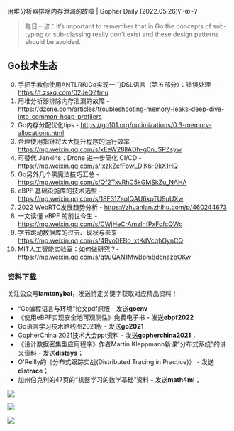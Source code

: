 用堆分析器排除内存泄漏的故障 | Gopher Daily (2022.05.26)ʕ◔ϖ◔ʔ

>每日一谚：It’s important to remember that in Go the concepts of sub-typing or sub-classing really don't exist and these design patterns should be avoided.

## Go技术生态

0. 手把手教你使用ANTLR和Go实现一门DSL语言（第五部分）：错误处理 - https://t.zsxq.com/02JeQZfmu
1. 用堆分析器排除内存泄漏的故障 - https://dzone.com/articles/troubleshooting-memory-leaks-deep-dive-into-common-heap-profilers
2. Go内存分配优化tips - https://go101.org/optimizations/0.3-memory-allocations.html
3. 合理使用指针将大大提升程序的运行效率 - https://mp.weixin.qq.com/s/xEeW28lIADh-g0nJSPZsyw
4. 可替代 Jenkins：Drone 进一步简化 CI/CD - https://mp.weixin.qq.com/s/IxzkZefFowLDiK6-9kX1HQ
5. Go另外几个黑魔法技巧汇总 - https://mp.weixin.qq.com/s/Qf2TxvRhC5kGMSkZu_NAHA
6. eBPF 基础设施库的技术选型 - https://mp.weixin.qq.com/s/18F31ZsqIQAU6kpTU9uUXw
7. 2022 WebRTC发展趋势分析 - https://zhuanlan.zhihu.com/p/460244673
8. 一文读懂 eBPF 的前世今生 - https://mp.weixin.qq.com/s/CWjHeCrAmzInfPxFofcQWg
9. 字节跳动数据库的过去、现状与未来 - https://mp.weixin.qq.com/s/4Bvo0EBo_xtKdVcqhGynCQ
10. MIT人工智能实验室：如何做研究？- https://mp.weixin.qq.com/s/q9uQAN1MwBpm8dcnazbOKw 

### 资料下载

关注公众号**iamtonybai**，发送特定关键字获取对应精品资料！

* “Go编程语言与环境”论文pdf原版 - 发送**goenv**
* 《使用eBPF实现安全地可观测性》免费电子书 - 发送**ebpf2022**
* Go语言学习技术路线图2021版 - 发送**go2021**
* GopherChina 2021技术大会ppt资料 - 发送**gopherchina2021**；
* 《设计数据密集型应用程序》作者Martin Kleppmann新课“分布式系统”的讲义资料 - 发送**distsys**；
* O'Reilly的《分布式跟踪实战(Distributed Tracing in Practice)》 - 发送**distrace**；
* 加州伯克利的47页的“机器学习的数学基础”资料 - 发送**math4ml**；

![](https://mmbiz.qpic.cn/mmbiz_png/cH6WzfQ94mb54jsFJZ3Knmz8obUsf3PBShthmdSw5E01TcYmUReGkj0BWpxHak1HlnlzHvLmKax53YSGr7aNlA/0?wx_fmt=png)

![](https://mmbiz.qpic.cn/mmbiz_png/cH6WzfQ94mZsOgPXTXZgWiaE03ib9r9WFJXC6xJCA5Y6VSesOZqlGxYfODibvR7UPGxiaM7SZZNQZkRtggPXEfBdwQ/0?wx_fmt=png)

![](https://mmbiz.qpic.cn/mmbiz_png/cH6WzfQ94mb54jsFJZ3Knmz8obUsf3PBrSoqeMvoWCticN2cpU64fJ0FYQdXJhP7ia7WRh8628uOAsQYeE2NibRRw/0?wx_fmt=png)

